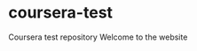 # coursera-test
Coursera test repository
Welcome to the website
<link rel="stylesheet" type="text/css" href="stylesheets/styles.css">

